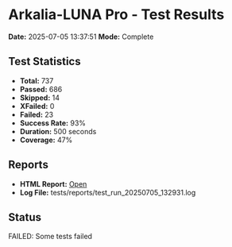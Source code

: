 # Arkalia-LUNA Pro - Test Results

**Date:** 2025-07-05 13:37:51
**Mode:** Complete

## Test Statistics
- **Total:** 737
- **Passed:** 686
- **Skipped:** 14
- **XFailed:** 0
- **Failed:** 23
- **Success Rate:** 93%
- **Duration:** 500 seconds
- **Coverage:** 47%

## Reports
- **HTML Report:** [Open](file:///Volumes/T7/devstation/cursor/arkalia-luna-pro/htmlcov/index.html)
- **Log File:** tests/reports/test_run_20250705_132931.log

## Status
FAILED: Some tests failed
